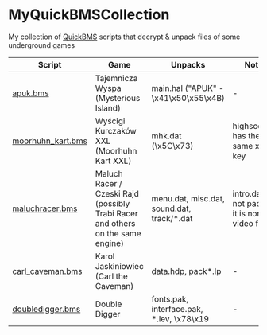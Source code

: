 # MyQuickBMSCollection
My collection of [QuickBMS](https://aluigi.altervista.org/quickbms.htm) scripts that decrypt &amp; unpack files of some underground games

| Script | Game | Unpacks | Notes
| -- | -- | -- | -- |
| [apuk.bms](apuk.bms) | Tajemnicza Wyspa (Mysterious Island) | main.hal ("APUK" - \x41\x50\x55\x4B) | - |
| [moorhuhn_kart.bms](moorhuhn_kart.bms) | Wyścigi Kurczaków XXL (Moorhuhn Kart XXL) | mhk.dat (\x5C\x73) | highscor.dat has the same xor key |
| [maluchracer.bms](maluchracer.bms) | Maluch Racer / Czeski Rajd (possibly Trabi Racer and others on the same engine) | menu.dat, misc.dat, sound.dat, track/\*.dat | intro.dat is not packed, it is normal video file.
| [carl_caveman.bms](carl_caveman.bms) | Karol Jaskiniowiec (Carl the Caveman) | data.hdp, pack\*.lp | - |
| [doubledigger.bms](doubledigger.bms) | Double Digger | fonts.pak, interface.pak, \*.lev, \x78\x19 | - |
